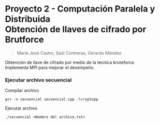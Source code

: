 # Proyecto 2 - Computación Paralela y Distribuida <br> Obtención de llaves de cifrado por Brutforce #
> María José Castro, Saúl Contreras, Gerardo Méndez

Obtención de llave de cifrado por medio de la técnica bruteforce. Implementa MPI para mejorar el desempeño.

### Ejecutar archivo secuencial

Compilar archivo
 ``` 
 g++ -o secuencial secuencial.cpp -lcryptopp 
 ```
Ejecutar archivo
 ``` 
 ./secuencial <Nombre del archivo.txt>
 ```
